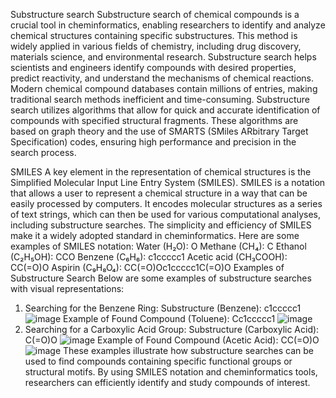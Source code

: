Substructure search
Substructure search of chemical compounds is a crucial tool in cheminformatics, enabling researchers to
identify and analyze chemical structures containing specific substructures. This method is widely applied in
various fields of chemistry, including drug discovery, materials science, and environmental research.
Substructure search helps scientists and engineers identify compounds with desired properties, predict
reactivity, and understand the mechanisms of chemical reactions.
Modern chemical compound databases contain millions of entries, making traditional search methods
inefficient and time-consuming. Substructure search utilizes algorithms that allow for quick and accurate
identification of compounds with specified structural fragments. These algorithms are based on graph
theory and the use of SMARTS (SMiles ARbitrary Target Specification) codes, ensuring high performance
and precision in the search process.

SMILES
A key element in the representation of chemical structures is the Simplified Molecular Input Line Entry
System (SMILES). SMILES is a notation that allows a user to represent a chemical structure in a way that
can be easily processed by computers. It encodes molecular structures as a series of text strings, which
can then be used for various computational analyses, including substructure searches. The simplicity and
efficiency of SMILES make it a widely adopted standard in cheminformatics.
Here are some examples of SMILES notation:
Water (H₂O): O
Methane (CH₄): C
Ethanol (C₂H₅OH): CCO
Benzene (C₆H₆): c1ccccc1
Acetic acid (CH₃COOH): CC(=O)O
Aspirin (C₉H₈O₄): CC(=O)Oc1ccccc1C(=O)O
Examples of Substructure Search
Below are some examples of substructure searches with visual representations:
1. Searching for the Benzene Ring:
Substructure (Benzene): c1ccccc1
![image](https://github.com/user-attachments/assets/3bb9ba71-450e-4cfe-833b-999de3da3897)
Example of Found Compound (Toluene): Cc1ccccc1
![image](https://github.com/user-attachments/assets/8ebe59fd-fab2-4829-9231-533017f30d1b)
2. Searching for a Carboxylic Acid Group:
Substructure (Carboxylic Acid): C(=O)O
![image](https://github.com/user-attachments/assets/1bd269dd-e8df-44c0-8403-0c0e437db992)
Example of Found Compound (Acetic Acid): CC(=O)O
![image](https://github.com/user-attachments/assets/5ba52d5c-3c20-471c-b42c-3fd9f30e4a3b)
These examples illustrate how substructure searches can be used to find compounds containing specific
functional groups or structural motifs. By using SMILES notation and cheminformatics tools, researchers
can efficiently identify and study compounds of interest.


